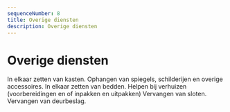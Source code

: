 ```yaml
---
sequenceNumber: 8
title: Overige diensten
description: Overige diensten
---
```

# Overige diensten

In elkaar zetten van kasten. Ophangen van spiegels, schilderijen en overige accessoires. In elkaar zetten van bedden.
Helpen bij verhuizen (voorbereidingen en of inpakken en uitpakken) Vervangen van sloten. Vervangen van deurbeslag.